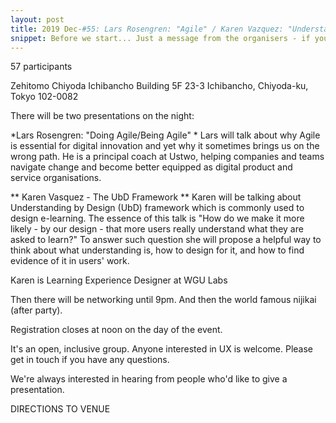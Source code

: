 ```yaml
---
layout: post
title: 2019 Dec-#55: Lars Rosengren: "Agile" / Karen Vazquez: "Understanding by Design (UbD)"
snippet: Before we start... Just a message from the organisers - if you reserve a ticket and then can't ...
---
```

57 participants

Zehitomo Chiyoda Ichibancho Building 5F 23-3 Ichibancho, Chiyoda-ku, Tokyo 102-0082

There will be two presentations on the night:

*Lars Rosengren: "Doing Agile/Being Agile" *
Lars will talk about why Agile is essential for digital innovation and yet why it sometimes brings us on the wrong path.
He is a principal coach at Ustwo, helping companies and teams navigate change and become better equipped as digital product and service organisations.

** Karen Vasquez - The UbD Framework **
Karen will be talking about Understanding by Design (UbD) framework which is commonly used to design e-learning. The essence of this talk is "How do we make it more likely - by our design - that more users really understand what they are asked to learn?" To answer such question she will propose a helpful way to think about what understanding is, how to design for it, and how to find evidence of it in users' work.

Karen is Learning Experience Designer at WGU Labs

Then there will be networking until 9pm. And then the world famous nijikai (after party).

Registration closes at noon on the day of the event.

It's an open, inclusive group. Anyone interested in UX is welcome. Please get in touch if you have any questions.

We're always interested in hearing from people who'd like to give a presentation.

DIRECTIONS TO VENUE

